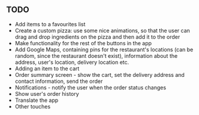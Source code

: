 ## TODO

-   Add items to a favourites list
-   Create a custom pizza: use some nice animations, so that the user can drag and drop ingredients on the pizza and then add it to the order
-   Make functionality for the rest of the buttons in the app
-   Add Google Maps, containing pins for the restaurant's locations (can be random, since the restaurant doesn't exist), information about the address, user's location, delivery location etc.
-   Adding an item to the cart
-   Order summary screen - show the cart, set the delivery address and contact information, send the order
-   Notifications - notify the user when the order status changes
-   Show user's order history
-   Translate the app
-   Other touches
